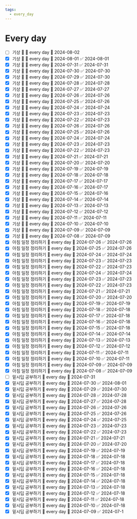 ```yaml
---
tags:
  - every_day
---
```


# Every day
- [ ] 기상 🔺 🔁 every day 📅 2024-08-02
- [x] 기상 🔺 🔁 every day 📅 2024-08-01 ✅ 2024-08-01
- [x] 기상 🔺 🔁 every day 📅 2024-07-31 ✅ 2024-07-31
- [x] 기상 🔺 🔁 every day 📅 2024-07-30 ✅ 2024-07-30
- [x] 기상 🔺 🔁 every day 📅 2024-07-29 ✅ 2024-07-30
- [x] 기상 🔺 🔁 every day 📅 2024-07-28 ✅ 2024-07-28
- [x] 기상 🔺 🔁 every day 📅 2024-07-27 ✅ 2024-07-27
- [x] 기상 🔺 🔁 every day 📅 2024-07-26 ✅ 2024-07-26
- [x] 기상 🔺 🔁 every day 📅 2024-07-25 ✅ 2024-07-26
- [x] 기상 🔺 🔁 every day 📅 2024-07-24 ✅ 2024-07-24
- [x] 기상 🔺 🔁 every day 📅 2024-07-23 ✅ 2024-07-23
- [x] 기상 🔺 🔁 every day 📅 2024-07-22 ✅ 2024-07-23
- [x] 기상 🔺 🔁 every day 📅 2024-07-26 ✅ 2024-07-26
- [x] 기상 🔺 🔁 every day 📅 2024-07-25 ✅ 2024-07-26
- [x] 기상 🔺 🔁 every day 📅 2024-07-24 ✅ 2024-07-24
- [x] 기상 🔺 🔁 every day 📅 2024-07-23 ✅ 2024-07-23
- [x] 기상 🔺 🔁 every day 📅 2024-07-22 ✅ 2024-07-23
- [x] 기상 🔺 🔁 every day 📅 2024-07-21 ✅ 2024-07-21
- [x] 기상 🔺 🔁 every day 📅 2024-07-20 ✅ 2024-07-20
- [x] 기상 🔺 🔁 every day 📅 2024-07-19 ✅ 2024-07-19
- [x] 기상 🔺 🔁 every day 📅 2024-07-18 ✅ 2024-07-18
- [x] 기상 🔺 🔁 every day 📅 2024-07-17 ✅ 2024-07-17
- [x] 기상 🔺 🔁 every day 📅 2024-07-16 ✅ 2024-07-17
- [x] 기상 🔺 🔁 every day 📅 2024-07-15 ✅ 2024-07-16
- [x] 기상 🔺 🔁 every day 📅 2024-07-14 ✅ 2024-07-14
- [x] 기상 🔺 🔁 every day 📅 2024-07-13 ✅ 2024-07-13
- [x] 기상 🔺 🔁 every day 📅 2024-07-12 ✅ 2024-07-12
- [x] 기상 🔺 🔁 every day 📅 2024-07-11 ✅ 2024-07-11
- [x] 기상 🔺 🔁 every day 📅 2024-07-10 ✅ 2024-07-10
- [x] 기상 🔺 🔁 every day 📅 2024-07-09 ✅ 2024-07-09
- [x] 기상 🔺 🔁 every day 📅 2024-07-08 ✅ 2024-07-09
- [x] 아침 일정 정리하기 🔁 every day 📅 2024-07-26 ✅ 2024-07-26
- [x] 아침 일정 정리하기 🔁 every day 📅 2024-07-25 ✅ 2024-07-26
- [x] 아침 일정 정리하기 🔁 every day 📅 2024-07-24 ✅ 2024-07-24
- [x] 아침 일정 정리하기 🔁 every day 📅 2024-07-23 ✅ 2024-07-23
- [x] 아침 일정 정리하기 🔁 every day 📅 2024-07-22 ✅ 2024-07-23
- [x] 아침 일정 정리하기 🔁 every day 📅 2024-07-24 ✅ 2024-07-24
- [x] 아침 일정 정리하기 🔁 every day 📅 2024-07-23 ✅ 2024-07-23
- [x] 아침 일정 정리하기 🔁 every day 📅 2024-07-22 ✅ 2024-07-23
- [x] 아침 일정 정리하기 🔁 every day 📅 2024-07-21 ✅ 2024-07-21
- [x] 아침 일정 정리하기 🔁 every day 📅 2024-07-20 ✅ 2024-07-20
- [x] 아침 일정 정리하기 🔁 every day 📅 2024-07-19 ✅ 2024-07-19
- [x] 아침 일정 정리하기 🔁 every day 📅 2024-07-18 ✅ 2024-07-18
- [x] 아침 일정 정리하기 🔁 every day 📅 2024-07-17 ✅ 2024-07-18
- [x] 아침 일정 정리하기 🔁 every day 📅 2024-07-16 ✅ 2024-07-18
- [x] 아침 일정 정리하기 🔁 every day 📅 2024-07-15 ✅ 2024-07-18
- [x] 아침 일정 정리하기 🔁 every day 📅 2024-07-14 ✅ 2024-07-14
- [x] 아침 일정 정리하기 🔁 every day 📅 2024-07-13 ✅ 2024-07-13
- [x] 아침 일정 정리하기 🔁 every day 📅 2024-07-12 ✅ 2024-07-12
- [x] 아침 일정 정리하기 🔁 every day 📅 2024-07-11 ✅ 2024-07-11
- [x] 아침 일정 정리하기 🔁 every day 📅 2024-07-10 ✅ 2024-07-11
- [x] 아침 일정 정리하기 🔁 every day 📅 2024-07-09 ✅ 2024-07-09
- [x] 아침 일정 정리하기 🔁 every day 📅 2024-07-08 ✅ 2024-07-09
- [ ] 밑시딥 공부하기 🔁 every day 📅 2024-07-31
- [x] 밑시딥 공부하기 🔁 every day 📅 2024-07-30 ✅ 2024-08-01
- [x] 밑시딥 공부하기 🔁 every day 📅 2024-07-29 ✅ 2024-07-30
- [x] 밑시딥 공부하기 🔁 every day 📅 2024-07-28 ✅ 2024-07-28
- [x] 밑시딥 공부하기 🔁 every day 📅 2024-07-27 ✅ 2024-07-28
- [x] 밑시딥 공부하기 🔁 every day 📅 2024-07-26 ✅ 2024-07-26
- [x] 밑시딥 공부하기 🔁 every day 📅 2024-07-25 ✅ 2024-07-26
- [x] 밑시딥 공부하기 🔁 every day 📅 2024-07-24 ✅ 2024-07-25
- [x] 밑시딥 공부하기 🔁 every day 📅 2024-07-23 ✅ 2024-07-23
- [x] 밑시딥 공부하기 🔁 every day 📅 2024-07-22 ✅ 2024-07-23
- [x] 밑시딥 공부하기 🔁 every day 📅 2024-07-21 ✅ 2024-07-21
- [x] 밑시딥 공부하기 🔁 every day 📅 2024-07-20 ✅ 2024-07-20
- [x] 밑시딥 공부하기 🔁 every day 📅 2024-07-19 ✅ 2024-07-19
- [x] 밑시딥 공부하기 🔁 every day 📅 2024-07-18 ✅ 2024-07-18
- [x] 밑시딥 공부하기 🔁 every day 📅 2024-07-17 ✅ 2024-07-18
- [x] 밑시딥 공부하기 🔁 every day 📅 2024-07-16 ✅ 2024-07-18
- [x] 밑시딥 공부하기 🔁 every day 📅 2024-07-15 ✅ 2024-07-18
- [x] 밑시딥 공부하기 🔁 every day 📅 2024-07-14 ✅ 2024-07-18
- [x] 밑시딥 공부하기 🔁 every day 📅 2024-07-13 ✅ 2024-07-18
- [x] 밑시딥 공부하기 🔁 every day 📅 2024-07-12 ✅ 2024-07-18
- [x] 밑시딥 공부하기 🔁 every day 📅 2024-07-11 ✅ 2024-07-18
- [x] 밑시딥 공부하기 🔁 every day 📅 2024-07-10 ✅ 2024-07-18
- [x] 밑시딥 공부하기 🔁 every day 📅 2024-07-09 ✅ 2024-07-1 